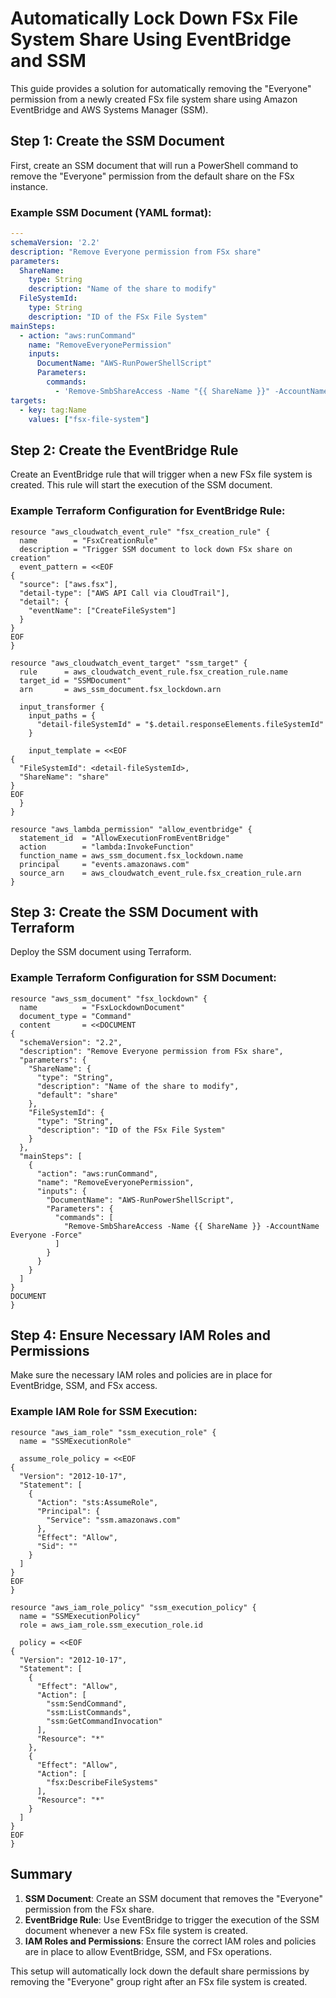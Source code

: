 
# Automatically Lock Down FSx File System Share Using EventBridge and SSM

This guide provides a solution for automatically removing the "Everyone" permission from a newly created FSx file system share using Amazon EventBridge and AWS Systems Manager (SSM).

## Step 1: Create the SSM Document

First, create an SSM document that will run a PowerShell command to remove the "Everyone" permission from the default share on the FSx instance.

### Example SSM Document (YAML format):
```yaml
---
schemaVersion: '2.2'
description: "Remove Everyone permission from FSx share"
parameters:
  ShareName:
    type: String
    description: "Name of the share to modify"
  FileSystemId:
    type: String
    description: "ID of the FSx File System"
mainSteps:
  - action: "aws:runCommand"
    name: "RemoveEveryonePermission"
    inputs:
      DocumentName: "AWS-RunPowerShellScript"
      Parameters:
        commands:
          - 'Remove-SmbShareAccess -Name "{{ ShareName }}" -AccountName "Everyone" -Force'
targets:
  - key: tag:Name
    values: ["fsx-file-system"]
```

## Step 2: Create the EventBridge Rule

Create an EventBridge rule that will trigger when a new FSx file system is created. This rule will start the execution of the SSM document.

### Example Terraform Configuration for EventBridge Rule:
```hcl
resource "aws_cloudwatch_event_rule" "fsx_creation_rule" {
  name        = "FsxCreationRule"
  description = "Trigger SSM document to lock down FSx share on creation"
  event_pattern = <<EOF
{
  "source": ["aws.fsx"],
  "detail-type": ["AWS API Call via CloudTrail"],
  "detail": {
    "eventName": ["CreateFileSystem"]
  }
}
EOF
}

resource "aws_cloudwatch_event_target" "ssm_target" {
  rule      = aws_cloudwatch_event_rule.fsx_creation_rule.name
  target_id = "SSMDocument"
  arn       = aws_ssm_document.fsx_lockdown.arn

  input_transformer {
    input_paths = {
      "detail-fileSystemId" = "$.detail.responseElements.fileSystemId"
    }

    input_template = <<EOF
{
  "FileSystemId": <detail-fileSystemId>,
  "ShareName": "share"
}
EOF
  }
}

resource "aws_lambda_permission" "allow_eventbridge" {
  statement_id  = "AllowExecutionFromEventBridge"
  action        = "lambda:InvokeFunction"
  function_name = aws_ssm_document.fsx_lockdown.name
  principal     = "events.amazonaws.com"
  source_arn    = aws_cloudwatch_event_rule.fsx_creation_rule.arn
}
```

## Step 3: Create the SSM Document with Terraform

Deploy the SSM document using Terraform.

### Example Terraform Configuration for SSM Document:
```hcl
resource "aws_ssm_document" "fsx_lockdown" {
  name          = "FsxLockdownDocument"
  document_type = "Command"
  content       = <<DOCUMENT
{
  "schemaVersion": "2.2",
  "description": "Remove Everyone permission from FSx share",
  "parameters": {
    "ShareName": {
      "type": "String",
      "description": "Name of the share to modify",
      "default": "share"
    },
    "FileSystemId": {
      "type": "String",
      "description": "ID of the FSx File System"
    }
  },
  "mainSteps": [
    {
      "action": "aws:runCommand",
      "name": "RemoveEveryonePermission",
      "inputs": {
        "DocumentName": "AWS-RunPowerShellScript",
        "Parameters": {
          "commands": [
            "Remove-SmbShareAccess -Name {{ ShareName }} -AccountName Everyone -Force"
          ]
        }
      }
    }
  ]
}
DOCUMENT
}
```

## Step 4: Ensure Necessary IAM Roles and Permissions

Make sure the necessary IAM roles and policies are in place for EventBridge, SSM, and FSx access.

### Example IAM Role for SSM Execution:
```hcl
resource "aws_iam_role" "ssm_execution_role" {
  name = "SSMExecutionRole"
  
  assume_role_policy = <<EOF
{
  "Version": "2012-10-17",
  "Statement": [
    {
      "Action": "sts:AssumeRole",
      "Principal": {
        "Service": "ssm.amazonaws.com"
      },
      "Effect": "Allow",
      "Sid": ""
    }
  ]
}
EOF
}

resource "aws_iam_role_policy" "ssm_execution_policy" {
  name = "SSMExecutionPolicy"
  role = aws_iam_role.ssm_execution_role.id
  
  policy = <<EOF
{
  "Version": "2012-10-17",
  "Statement": [
    {
      "Effect": "Allow",
      "Action": [
        "ssm:SendCommand",
        "ssm:ListCommands",
        "ssm:GetCommandInvocation"
      ],
      "Resource": "*"
    },
    {
      "Effect": "Allow",
      "Action": [
        "fsx:DescribeFileSystems"
      ],
      "Resource": "*"
    }
  ]
}
EOF
}
```

## Summary

1. **SSM Document**: Create an SSM document that removes the "Everyone" permission from the FSx share.
2. **EventBridge Rule**: Use EventBridge to trigger the execution of the SSM document whenever a new FSx file system is created.
3. **IAM Roles and Permissions**: Ensure the correct IAM roles and policies are in place to allow EventBridge, SSM, and FSx operations.

This setup will automatically lock down the default share permissions by removing the "Everyone" group right after an FSx file system is created.
